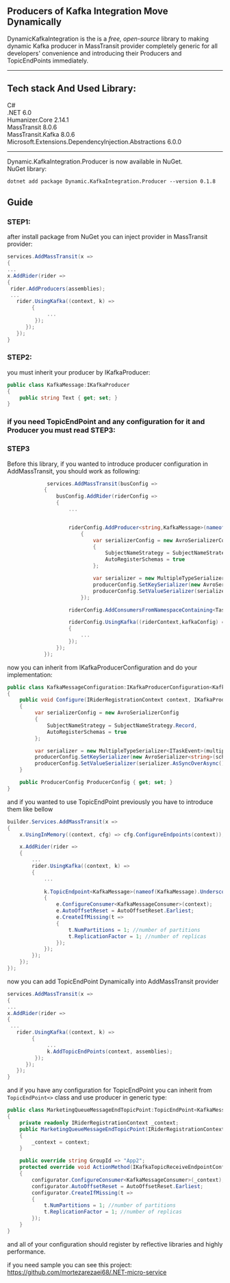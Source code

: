## Producers of Kafka Integration Move Dynamically

DynamicKafkaIntegration is the is a _free, open-source_ library to making dynamic Kafka producer in MassTransit provider completely generic for all
developers' convenience and introducing their Producers and TopicEndPoints immediately.

---

## Tech stack And Used Library:

C#  
.NET 6.0  
Humanizer.Core 2.14.1  
MassTransit 8.0.6  
MassTransit.Kafka 8.0.6  
Microsoft.Extensions.DependencyInjection.Abstractions 6.0.0

---

Dynamic.KafkaIntegration.Producer is now available in NuGet.  
NuGet library:

`dotnet add package Dynamic.KafkaIntegration.Producer --version 0.1.8`

## Guide

### STEP1:

after install package from NuGet you can inject provider in MassTransit provider:

```csharp
services.AddMassTransit(x =>  
{  
...  
x.AddRider(rider =>  
{  
 rider.AddProducers(assemblies);  
 ...
   rider.UsingKafka((context, k) =>
        {
             ...
         });
      });
   });
}
```

### STEP2:

you must inherit your producer by IKafkaProducer:

```csharp
public class KafkaMessage:IKafkaProducer
{
    public string Text { get; set; }
}
```
### **if you need TopicEndPoint and any configuration for it and Producer you must read STEP3:** 
### STEP3

Before this library, if you wanted to introduce producer configuration in AddMassTransit, you should work as following:

```csharp
             services.AddMassTransit(busConfig =>
            {
                busConfig.AddRider(riderConfig =>
                {
                    ...


                    riderConfig.AddProducer<string,KafkaMessage>(nameof(KafkaMessage.UnderScore()), (riderContext,producerConfig) =>
                        {
                            var serializerConfig = new AvroSerializerConfig
                            {
                                SubjectNameStrategy = SubjectNameStrategy.Record,
                                AutoRegisterSchemas = true
                            };

                            var serializer = new MultipleTypeSerializer<ITaskEvent>(multipleTypeConfig, schemaRegistryClient, serializerConfig);
                            producerConfig.SetKeySerializer(new AvroSerializer<string>(schemaRegistryClient).AsSyncOverAsync());
                            producerConfig.SetValueSerializer(serializer.AsSyncOverAsync());
                        });

                    riderConfig.AddConsumersFromNamespaceContaining<TaskRequestedConsumer>();

                    riderConfig.UsingKafka((riderContext,kafkaConfig) =>
                    {
                        ...
                    });
                });
            });
```

now you can inherit from IKafkaProducerConfiguration and do your implementation:

```csharp
public class KafkaMessageConfiguration:IKafkaProducerConfiguration<KafkaMessage>
{
    public void Configure(IRiderRegistrationContext context, IKafkaProducerConfigurator<Null, KafkaMessage> configurator)
    {
         var serializerConfig = new AvroSerializerConfig
         {
             SubjectNameStrategy = SubjectNameStrategy.Record,
             AutoRegisterSchemas = true
         };

         var serializer = new MultipleTypeSerializer<ITaskEvent>(multipleTypeConfig, schemaRegistryClient, serializerConfig);
         producerConfig.SetKeySerializer(new AvroSerializer<string>(schemaRegistryClient).AsSyncOverAsync());
         producerConfig.SetValueSerializer(serializer.AsSyncOverAsync());
    }

    public ProducerConfig ProducerConfig { get; set; }
}
```
and if you wanted to use TopicEndPoint previously you have to introduce them like bellow
```csharp
builder.Services.AddMassTransit(x =>
{
    x.UsingInMemory((context, cfg) => cfg.ConfigureEndpoints(context));

    x.AddRider(rider =>
    {
        ...
        rider.UsingKafka((context, k) =>
        {
            ...
        
            k.TopicEndpoint<KafkaMessage>(nameof(KafkaMessage).Underscore(), "App2", e =>
            {
                e.ConfigureConsumer<KafkaMessageConsumer>(context);
                e.AutoOffsetReset = AutoOffsetReset.Earliest;
                e.CreateIfMissing(t =>
                {
                    t.NumPartitions = 1; //number of partitions
                    t.ReplicationFactor = 1; //number of replicas
                });
            });
        });
    });
});
```

now you can add TopicEndPoint Dynamically into AddMassTransit provider

```csharp
services.AddMassTransit(x =>  
{  
...  
x.AddRider(rider =>  
{  
 ...
   rider.UsingKafka((context, k) =>
        {
             ...
             k.AddTopicEndPoints(context, assemblies);
         });
      });
   });
}
```
and if you have any configuration for TopicEndPoint you can inherit from `TopicEndPoint<>` class and use producer in generic type:
```csharp
public class MarketingQueueMessageEndTopicPoint:TopicEndPoint<KafkaMessage>
{
    private readonly IRiderRegistrationContext _context;
    public MarketingQueueMessageEndTopicPoint(IRiderRegistrationContext context) : base(context)
    {
        _context = context;
    }

    public override string GroupId => "App2";
    protected override void ActionMethod(IKafkaTopicReceiveEndpointConfigurator<Ignore, MarketingQueueMessage> configurator)
    {
        configurator.ConfigureConsumer<KafkaMessageConsumer>(_context);
        configurator.AutoOffsetReset = AutoOffsetReset.Earliest;
        configurator.CreateIfMissing(t =>
        {
            t.NumPartitions = 1; //number of partitions
            t.ReplicationFactor = 1; //number of replicas
        });
    }
}
```
and all of your configuration should register by reflective libraries and highly performance.

if you need sample you can see this project:
https://github.com/mortezarezaei68/.NET-micro-service
